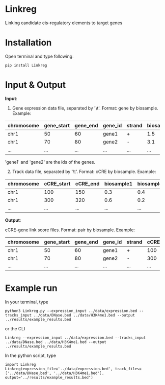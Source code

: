 # Linkreg
Linking candidate cis-regulatory elements to target genes

# Installation

Open terminal and type following:

```pip install Linkreg```


# Input & Output
**Input**:

1. Gene expression data file, separated by '\t'. Format: gene by biosample. Example:

| chromosome | gene_start | gene_end | gene_id | strand | biosample1 | biosample2 | ... |
|------|------------|----------|------------|--------|------------|------------|-----|
| chr1 | 50         | 60       | gene1       | +      | 1.5        | 2.7        | ... |
| chr1 | 70         | 80       | gene2       | -      | 3.1        | 1.8        | ... |
| ...  | ...        | ...        | ...      | ...    | ...        | ...        | ... |

'gene1' and 'gene2' are the ids of the genes.

2. Track data file, separated by '\t'. Format: cCRE by biosample. Example:

| chromosome | cCRE_start | cCRE_end | biosample1 | biosample2 | ... |
|------------|-------|-----|------------|------------|-----|
| chr1       | 100   | 150 | 0.3        | 0.4        | ... |
| chr1       | 300   | 320 | 0.6        | 0.2        | ... |
| ...        | ...   | ... | ...        | ...        | ... |

**Output**:

cCRE-gene link score files. Format: pair by biosample. Example:

| chromosome | gene_start | gene_end | gene_id | strand | cCRE_start | cCRE_end | biosample1 | biosample2 | ... |
|------------|-------|------------|----------|--------|------------|----------|------------|------------|-----|
| chr1       | 50         | 60       | gene1 | +      | 100        | 150      | 0.9        | 0.7        | ... |
| chr1       | 70         | 80       | gene2 | -      | 300        | 320      | 0.1        | 0.8        | ... |
| ...        | ...   | ...        | ...      | ...    | ...        | ...      | ...        | ...        | ... |

# Example run

In your terminal, type

```python3 Linkreg.py --expression_input ../data/expression.bed --tracks_input ../data/DNase.bed ../data/H3K4me1.bed --output ../results/example_results.bed```

or the CLI

```Linkreg --expression_input ../data/expression.bed --tracks_input ../data/DNase.bed ../data/H3K4me1.bed --output ../results/example_results.bed```

In the python script, type

```
import Linkreg
Linkreg(expression_file='../data/expression.bed', track_files=['../data/DNase.bed', '../data/H3K4me1.bed'], output='../results/example_results.bed')
```
